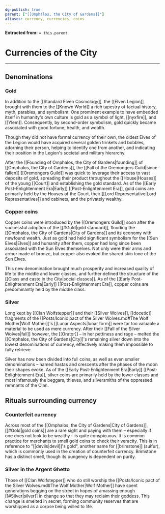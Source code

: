 ```yaml
---
dg-publish: true
parent: ["[[Omphalos, the City of Gardens]]"]
aliases: currency, currencies, coins
---
```

**Extracted from:** `= this.parent`
# Currencies of the City

---

## Denominations

### Gold

In addition to the [[Standard Elven Cosmology]], the [[Elven Legion]] brought with them to the [[Known World]] a rich tapestry of factual history, myth, parables, and symbolism. One prominent example to have embedded itself in humanity's own culture is gold as a symbol of light, [[nyxfire]], and [[Ylem]]. Consequently, by second-order symbolism, gold quickly became associated with good fortune, health, and wealth.

Though they did not have formal currency of their own, the oldest Elves of the Legion would have acquired several golden trinkets and bobbles, adorning their person, helping to identify one from another, and indicating their position in the Legion's societal and military hierarchy.

After the [[Founding of Omphalos, the City of Gardens|founding]] of [[Omphalos, the City of Gardens]], the [[Fall of the Oremongers Guild|since-fallen]] [[Oremongers Guild]] was quick to leverage their access to vast deposits of gold, spreading their product throughout the [[House|Houses]] of the young [[Court]] and establishing the gold standard. As of the [[Early Post-Enlightenment Era|Early]] [[Post-Enlightenment Era]], gold coins are primarily held by the Houses of the Court, their [[Lord Representative|Lord Representatives]] and cabinets, and the privately wealthy.

### Copper coins

Copper coins were introduced by the [[Oremongers Guild]] soon after the successful adoption of the [[#Gold|gold standard]], flooding the [[Omphalos, the City of Gardens|City of Gardens]] and its economy with newfound wealth. Just as gold had held significant symbolism for the [[Sun Elves|Elves]] and humanity after them, copper had long since been associated with the Sun Elves themselves. Not only were their arms and armor made of bronze, but copper also evoked the shared skin tone of the Sun Elves.

This new denomination brought much prosperity and increased quality of life to the middle and lower classes, and further defined the structure of the [[Class and caste in the City|social classes]]. As of the [[Early Post-Enlightenment Era|Early]] [[Post-Enlightenment Era]], copper coins are predominantly held by the middle class.

### Silver

Long kept by [[Clan Wolfstepper]] and their [[Silver Wolves]], [[docetic]] fragments of the [[Posts/Iconic pact of the Silver Wolves.md#The Wolf Mother|Wolf Mother]]'s [[Lunar Aspects|lunar form]] were far too valuable a material to be used as mere currency. After their [[Fall of the Silver Wolves|fall]] however, the [[Orator]] – in her pettiness and rage – melted the [[Omphalos, the City of Gardens|City]]'s remaining silver down into the lowest denominations of currency, effectively making them impossible to fully retrieve.

Silver has now been divided into full coins, as well as even smaller denominations – named hastas and crescents after the phases of the moon their shapes evoke. As of the [[Early Post-Enlightenment Era|Early]] [[Post-Enlightenment Era]], silver coins are primarily held by the lower classes and most infamously the beggars, thieves, and silversmiths of the oppressed remnants of the Clan.

## Rituals surrounding currency

### Counterfeit currency

Across most of the [[Omphalos, the City of Gardens|City of Gardens]], [[#Gold|gold coins]] are a rare sight and paying with them – especially if one does not look to be wealthy – is quite conspicuous. It is common practice for merchants to smell gold coins to check their veracity. This is in reference to "[[devils|devil]]'s gold", another name for [[brimstone]] (sulfur), which is commonly used in the creation of counterfeit currency. Brimstone has a distinct smell, though its pungency is dependent on purity.

### Silver in the Argent Ghetto

Those of [[Clan Wolfstepper]] who do still worship the [[Posts/Iconic pact of the Silver Wolves.md#The Wolf Mother|Wolf Mother]] have spent generations begging on the street in hopes of amassing enough [[#Silver|silver]] in change so that they may reclaim their goddess. This change is smelted in secret, forming community reserves that are worshipped as a corpse being willed to life.